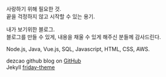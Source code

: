 <p>
    사랑하기 위해 필요한 것.<br>
    끝을 걱정하지 않고 시작할 수 있는 용기.
</p>

내가 보기위한 블로그.  
블로그를 만들 수 있게, 내용을 채울 수 있게 해주신 분들께 감사드린다.  

Node.js, Java, Vue.js, SQL, Javascript, HTML, CSS, AWS.

dezcao github blog on [GitHub](https://github.com/dezcao/dezcao.github.io)  
Jekyll [friday-theme](https://github.com/sfreytag/friday-theme)
